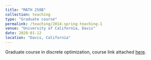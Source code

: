```yaml
---
title: "MATH 258B"
collection: teaching
type: "Graduate course"
permalink: /teaching/2014-spring-teaching-1
venue: "University of California, Davis"
date: 2020-01-12
location: "Davis, California"
---
```


Graduate course in discrete optimization, course link attached [here](https://www.math.ucdavis.edu/~deloera/TEACHING/MATH258B/).
